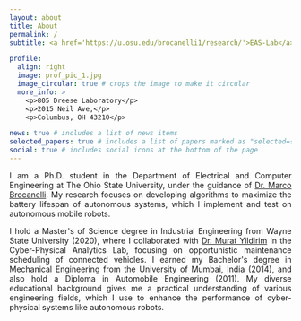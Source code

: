```yaml
---
layout: about
title: About
permalink: /
subtitle: <a href='https://u.osu.edu/brocanelli1/research/'>EAS-Lab</a>, ECE Dept., The Ohio State University, Columbus, Ohio, USA

profile:
  align: right
  image: prof_pic_1.jpg
  image_circular: true # crops the image to make it circular
  more_info: >
    <p>805 Dreese Laboratory</p>
    <p>2015 Neil Ave,</p>
    <p>Columbus, OH 43210</p>

news: true # includes a list of news items
selected_papers: true # includes a list of papers marked as "selected={true}"
social: true # includes social icons at the bottom of the page
---
```


<div style="text-align: justify;">

<p>I am a Ph.D. student in the Department of Electrical and Computer Engineering at The Ohio State University, under the guidance of <a href='https://u.osu.edu/brocanelli1/'>Dr. Marco Brocanelli</a>. My research focuses on developing algorithms to maximize the battery lifespan of autonomous systems, which I implement and test on autonomous mobile robots.</p>

<p>I hold a Master's of Science degree in Industrial Engineering from Wayne State University (2020), where I collaborated with <a href='https://engineering.wayne.edu/profile/gr7140'>Dr. Murat Yildirim</a> in the Cyber-Physical Analytics Lab, focusing on opportunistic maintenance scheduling of connected vehicles. I earned my Bachelor's degree in Mechanical Engineering from the University of Mumbai, India (2014), and also hold a Diploma in Automobile Engineering (2011). My diverse educational background gives me a practical understanding of various engineering fields, which I use to enhance the performance of cyber-physical systems like autonomous robots.</p>

</div>